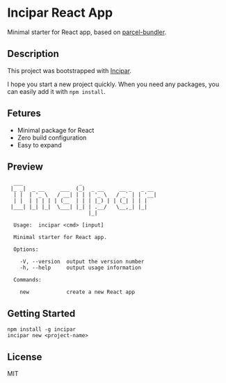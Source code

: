 # Incipar React App

Minimal starter for React app, based on [parcel-bundler](https://github.com/parcel-bundler/parcel).


## Description

This project was bootstrapped with [Incipar](https://github.com/chunqiuyiyu/incipar).

I hope you start a new project quickly. When you need any packages, you can easily add it with `npm install`.

## Fetures

* Minimal package for React
* Zero build configuration
* Easy to expand

## Preview
```
  ___                  _
 |_ _|  _ __     ___  (_)  _ __     __ _   _ __
  | |  | '_ \   / __| | | | '_ \   / _` | | '__|
  | |  | | | | | (__  | | | |_) | | (_| | | |
 |___| |_| |_|  \___| |_| | .__/   \__,_| |_|
                          |_|

  Usage:  incipar <cmd> [input]

  Minimal starter for React app.

  Options:

    -V, --version  output the version number
    -h, --help     output usage information

  Commands:

    new            create a new React app
```

## Getting Started

```shell
npm install -g incipar
incipar new <project-name>
```

## License

MIT

